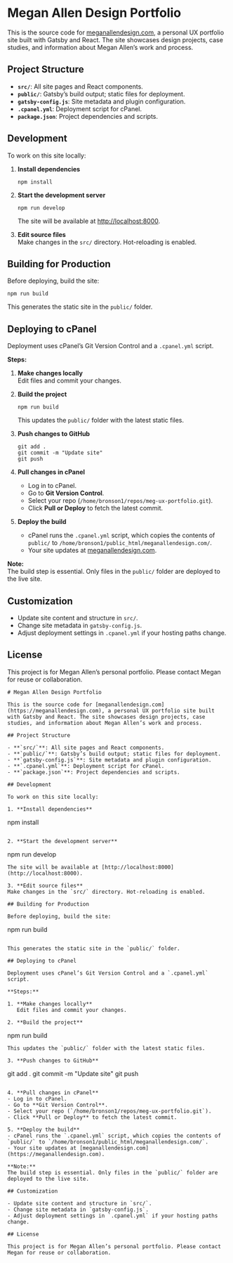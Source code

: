 # Megan Allen Design Portfolio

This is the source code for [meganallendesign.com](https://meganallendesign.com), a personal UX portfolio site built with Gatsby and React. The site showcases design projects, case studies, and information about Megan Allen’s work and process.

## Project Structure

- **`src/`**: All site pages and React components.
- **`public/`**: Gatsby’s build output; static files for deployment.
- **`gatsby-config.js`**: Site metadata and plugin configuration.
- **`.cpanel.yml`**: Deployment script for cPanel.
- **`package.json`**: Project dependencies and scripts.

## Development

To work on this site locally:

1. **Install dependencies**  
   ```
   npm install
   ```

2. **Start the development server**  
   ```
   npm run develop
   ```
   The site will be available at [http://localhost:8000](http://localhost:8000).

3. **Edit source files**  
   Make changes in the `src/` directory. Hot-reloading is enabled.

## Building for Production

Before deploying, build the site:

```
npm run build
```

This generates the static site in the `public/` folder.

## Deploying to cPanel

Deployment uses cPanel’s Git Version Control and a `.cpanel.yml` script.

**Steps:**

1. **Make changes locally**  
   Edit files and commit your changes.

2. **Build the project**  
   ```
   npm run build
   ```
   This updates the `public/` folder with the latest static files.

3. **Push changes to GitHub**  
   ```
   git add .
   git commit -m "Update site"
   git push
   ```

4. **Pull changes in cPanel**  
   - Log in to cPanel.
   - Go to **Git Version Control**.
   - Select your repo (`/home/bronson1/repos/meg-ux-portfolio.git`).
   - Click **Pull or Deploy** to fetch the latest commit.

5. **Deploy the build**  
   - cPanel runs the `.cpanel.yml` script, which copies the contents of `public/` to `/home/bronson1/public_html/meganallendesign.com/`.
   - Your site updates at [meganallendesign.com](https://meganallendesign.com).

**Note:**  
The build step is essential. Only files in the `public/` folder are deployed to the live site.

## Customization

- Update site content and structure in `src/`.
- Change site metadata in `gatsby-config.js`.
- Adjust deployment settings in `.cpanel.yml` if your hosting paths change.

## License

This project is for Megan Allen’s personal portfolio. Please contact Megan for reuse or collaboration.

```<!-- filepath: c:\Users\brons\Documents\dev\meg-ux-portfolio\README.md -->
# Megan Allen Design Portfolio

This is the source code for [meganallendesign.com](https://meganallendesign.com), a personal UX portfolio site built with Gatsby and React. The site showcases design projects, case studies, and information about Megan Allen’s work and process.

## Project Structure

- **`src/`**: All site pages and React components.
- **`public/`**: Gatsby’s build output; static files for deployment.
- **`gatsby-config.js`**: Site metadata and plugin configuration.
- **`.cpanel.yml`**: Deployment script for cPanel.
- **`package.json`**: Project dependencies and scripts.

## Development

To work on this site locally:

1. **Install dependencies**  
   ```
   npm install
   ```

2. **Start the development server**  
   ```
   npm run develop
   ```
   The site will be available at [http://localhost:8000](http://localhost:8000).

3. **Edit source files**  
   Make changes in the `src/` directory. Hot-reloading is enabled.

## Building for Production

Before deploying, build the site:

```
npm run build
```

This generates the static site in the `public/` folder.

## Deploying to cPanel

Deployment uses cPanel’s Git Version Control and a `.cpanel.yml` script.

**Steps:**

1. **Make changes locally**  
   Edit files and commit your changes.

2. **Build the project**  
   ```
   npm run build
   ```
   This updates the `public/` folder with the latest static files.

3. **Push changes to GitHub**  
   ```
   git add .
   git commit -m "Update site"
   git push
   ```

4. **Pull changes in cPanel**  
   - Log in to cPanel.
   - Go to **Git Version Control**.
   - Select your repo (`/home/bronson1/repos/meg-ux-portfolio.git`).
   - Click **Pull or Deploy** to fetch the latest commit.

5. **Deploy the build**  
   - cPanel runs the `.cpanel.yml` script, which copies the contents of `public/` to `/home/bronson1/public_html/meganallendesign.com/`.
   - Your site updates at [meganallendesign.com](https://meganallendesign.com).

**Note:**  
The build step is essential. Only files in the `public/` folder are deployed to the live site.

## Customization

- Update site content and structure in `src/`.
- Change site metadata in `gatsby-config.js`.
- Adjust deployment settings in `.cpanel.yml` if your hosting paths change.

## License

This project is for Megan Allen’s personal portfolio. Please contact Megan for reuse or collaboration.
